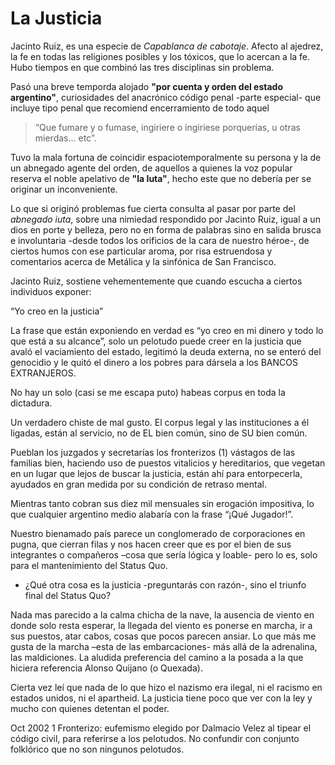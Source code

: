 # La Justicia

Jacinto Ruiz, es una especie de *Capablanca de cabotaje*.  Afecto al ajedrez, la fe en todas las religiones posibles y los tóxicos, que lo acercan a la fe.  Hubo tiempos en que combinó las tres disciplinas sin problema.

Pasó una breve temporda alojado **"por cuenta y orden del estado argentino"**, curiosidades del anacrónico código penal -parte especial- que incluye tipo penal que recomiend encerramiento de todo aquel 

> “Que fumare y o fumase, ingiriere o ingiriese porquerías, u otras mierdas... etc”. 

Tuvo la mala fortuna de coincidir espaciotemporalmente su persona y la de un abnegado agente del orden, de aquellos a quienes la voz popular reserva el noble apelativo de **"la Iuta"**,  hecho este que no debería per se originar un inconveniente. 

Lo que si originó problemas fue cierta consulta al pasar por parte del *abnegado iuta*, sobre una nimiedad respondido por Jacinto Ruiz, igual a un dios en porte y belleza, pero no en forma de palabras sino en salida brusca e involuntaria -desde todos los orificios de la cara de nuestro héroe-, de ciertos humos con ese particular aroma, por risa estruendosa y comentarios acerca de Metálica y la sinfónica de San Francisco.

Jacinto Ruiz, sostiene vehementemente que cuando escucha a ciertos individuos exponer: 

“Yo creo en la justicia” 

La frase que están exponiendo en verdad es “yo creo en mi dinero y todo lo que está a su alcance”, solo un pelotudo puede creer en la justicia que avaló el vaciamiento del estado, legitimó la deuda externa, no se enteró del genocidio y le quitó el dinero a los pobres para dársela a los BANCOS EXTRANJEROS. 

No hay un solo (casi se me escapa puto) habeas corpus en toda la dictadura.

Un verdadero chiste de mal gusto. El corpus legal y las instituciones a él ligadas, están al servicio, no de EL bien común, sino de SU bien común. 

Pueblan los juzgados y secretarías los fronterizos (1) vástagos de las familias bien, haciendo uso de puestos vitalicios y hereditarios, que vegetan en un lugar que lejos de buscar la justicia, están ahí para entorpecerla, ayudados en gran medida por su condición de retraso mental. 

Mientras tanto cobran sus diez mil mensuales sin erogación impositiva, lo que cualquier argentino medio alabaría con la frase “¡Qué Jugador!”. 

Nuestro bienamado país parece un conglomerado de corporaciones en pugna, que cierran filas y nos hacen creer que es por el bien de sus integrantes o compañeros –cosa que sería lógica y loable- pero lo es, solo para el mantenimiento del Status Quo. 

- ¿Qué otra cosa es la justicia -preguntarás con razón-, sino el triunfo final del Status Quo? 

Nada mas parecido a la calma chicha de la nave, la ausencia de viento en donde solo resta esperar, la llegada del viento es ponerse en marcha, ir a sus puestos, atar cabos, cosas que pocos parecen ansiar. Lo que más me gusta de la marcha –esta de las embarcaciones- más allá de la adrenalina, las maldiciones. La aludida preferencia del camino a la posada a la que hiciera referencia Alonso Quijano (o Quexada).

Cierta vez leí que nada de lo que hizo el nazismo era ilegal, ni el racismo en estados unidos, ni el apartheid.  La justicia tiene poco que ver con la ley y mucho con quienes detentan el poder.

Oct 2002 
1 Fronterizo: eufemismo elegido por Dalmacio Velez al tipear el código civil, para referirse a los pelotudos. No confundir con conjunto folklórico que no son ningunos pelotudos.

